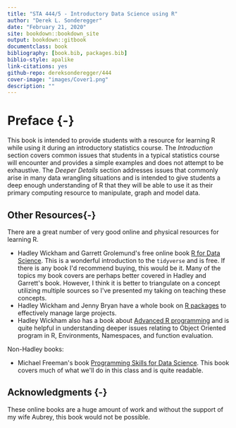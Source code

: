 ```yaml
--- 
title: "STA 444/5 - Introductory Data Science using R"
author: "Derek L. Sonderegger"
date: "February 21, 2020"
site: bookdown::bookdown_site
output: bookdown::gitbook
documentclass: book
bibliography: [book.bib, packages.bib]
biblio-style: apalike
link-citations: yes
github-repo: dereksonderegger/444
cover-image: "images/Cover1.png"
description: ""
---
```


# Preface {-}
This book is intended to provide students with a resource for learning R while using it during an introductory statistics course. The *Introduction* section covers common issues that students in a typical statistics course will encounter and provides a simple examples and does not attempt to be exhaustive. The *Deeper Details* section addresses issues that commonly arise in many data wrangling situations and is intended to give students a deep enough understanding of R that they will be able to use it as their primary computing resource to manipulate, graph and model data.


## Other Resources{-}
There are a great number of very good online and physical resources for learning R.

* Hadley Wickham and Garrett Grolemund's free online book [R for Data Science](https://r4ds.had.co.nz). This is a wonderful introduction to the `tidyverse` and is free.  If there is any book I'd recommend buying, this would be it. Many of the topics my book covers are perhaps better covered in Hadley and Garrett's book. However, I think it is better to triangulate on a concept utilizing multiple sources so I've presented my taking on teaching these concepts.
* Hadley Wickham and Jenny Bryan have a whole book on [R packages](https://r-pkgs.org) to effectively manage large projects.
* Hadley Wickham also has a book about [Advanced R programming](https://adv-r.hadley.nz) and is quite helpful in understanding deeper issues relating to Object Oriented program in R, Environments, Namespaces, and function evaluation.

Non-Hadley books:

* Michael Freeman's book [Programming Skills for Data Science](https://www.amazon.com/Programming-Skills-Data-Science-Addison-Wesley/dp/0135133106). This book covers much of what we'll do in this class and is quite readable.

## Acknowledgments {-}
These online books are a huge amount of work and without the support of my wife Aubrey, this book would not be possible. 


